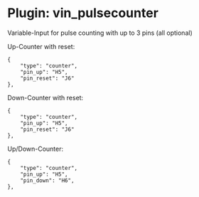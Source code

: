 # Plugin: vin_pulsecounter

Variable-Input for pulse counting with up to 3 pins (all optional)

Up-Counter with reset:
```
{
    "type": "counter",
    "pin_up": "H5",
    "pin_reset": "J6"
},
```

Down-Counter with reset:
```
{
    "type": "counter",
    "pin_up": "H5",
    "pin_reset": "J6"
},
```

Up/Down-Counter:
```
{
    "type": "counter",
    "pin_up": "H5",
    "pin_down": "H6",
},
```
